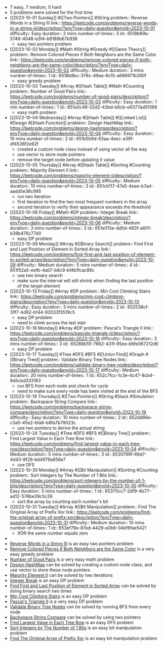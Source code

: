 - 7 easy, 7 medium, 0 hard
- 5 problems were solved for the first time
- [[2023-10-01 Sunday]] #[[Two Pointers]] #String 
  problem:: Reverse Words in a String III
  link:: https://leetcode.com/problems/reverse-words-in-a-string-iii/description/?envType=daily-question&envId=2023-10-01
  difficulty:: Easy
  duration:: 2 mins
  number-of-times:: 3
  id:: 6518b89a-5749-4048-b3f4-b9188b67b936
	- easy two pointers problem
- [[2023-10-02 Monday]] #Math #String #Greedy #[[Game Theory]] 
  problem:: Remove Colored Pieces if Both Neighbors are the Same Color
  link:: https://leetcode.com/problems/remove-colored-pieces-if-both-neighbors-are-the-same-color/description/?envType=daily-question&envId=2023-10-02
  difficulty:: Medium
  duration:: 3 mins
  number-of-times:: 1
  id:: 6518b8bc-376c-49ea-9c15-a666971b260f
	- easy greedy problem
- [[2023-10-03 Tuesday]] #Array #[[Hash Table]] #Math #Counting 
  problem:: Number of Good Pairs
  link:: https://leetcode.com/problems/number-of-good-pairs/description/?envType=daily-question&envId=2023-10-03
  difficulty:: Easy
  duration:: 1 min
  number-of-times:: 1
  id:: 651a0c48-32d2-43bd-b6cb-e6377ad5f398
	- easy math problem
- [[2023-10-04 Wednesday]] #Array #[[Hash Table]] #[[Linked List]] #Design #[[Hash Function]] 
  problem:: Design HashMap
  link:: https://leetcode.com/problems/design-hashmap/description/?envType=daily-question&envId=2023-10-04
  difficulty:: Easy
  duration:: 10 mins
  number-of-times:: 2
  id:: 651b5b9d-63aa-4eec-a39f-df4536f2e92f
	- created a custom node class instead of using vector all the way
	- use vector to store node pointers
	- remove the target node before updating it value
- [[2023-10-05 Thursday]] #Array #[[Hash Table]] #Sorting #Counting 
  problem:: Majority Element II
  link:: https://leetcode.com/problems/majority-element-ii/description/?envType=daily-question&envId=2023-10-05
  difficulty:: Medium
  duration:: 10 mins
  number-of-times:: 3
  id:: 651cb117-47a5-4eae-b7ad-aadd5e38c995
	- run two iteration
	- first iteration to find the two most frequent numbers in the array
	- second iteration to verify their appearance exceeds the threshold
- [[2023-10-06 Friday]] #Math #DP 
  problem:: Integer Break
  link:: https://leetcode.com/problems/integer-break/description/?envType=daily-question&envId=2023-10-06
  difficulty:: Medium
  duration:: 3 mins
  number-of-times:: 3
  id:: 651e015e-dd5d-483f-a601-b39b476c77d0
	- easy DP problem
- [[2023-10-09 Monday]] #Array #[[Binary Search]] 
  problem:: Find First and Last Position of Element in Sorted Array
  link:: https://leetcode.com/problems/find-first-and-last-position-of-element-in-sorted-array/description/?envType=daily-question&envId=2023-10-09
  difficulty:: Medium
  duration:: 5 mins
  number-of-times:: 4
  id:: 651f52a5-eefb-4a07-b8c9-bf4b1fcac86c
	- use two binary search
	- make sure the interval will still shrink when finding the last position of the target element
- [[2023-10-13 Friday]] #Array #DP 
  problem:: Min Cost Climbing Stairs
  link:: https://leetcode.com/problems/min-cost-climbing-stairs/description/?envType=daily-question&envId=2023-10-13
  difficulty:: Easy
  duration:: 3 mins
  number-of-times:: 2
  id:: 652538cf-31f7-4d92-b144-92033f3519c5
	- easy DP problem
	- need to climb across the last stair
- [[2023-10-16 Monday]] #Array #DP 
  problem:: Pascal's Triangle II
  link:: https://leetcode.com/problems/pascals-triangle-ii/description/?envType=daily-question&envId=2023-10-16
  difficulty:: Easy
  duration:: 3 mins
  number-of-times:: 3
  id:: 65288b55-7662-431f-95ee-b6fe067212d6
	- easy DP problem
- [[2023-10-17 Tuesday]] #Tree #DFS #BFS #[[Union Find]] #Graph #[[Binary Tree]] 
  problem:: Validate Binary Tree Nodes
  link:: https://leetcode.com/problems/validate-binary-tree-nodes/description/?envType=daily-question&envId=2023-10-17
  difficulty:: Medium
  duration:: 20 mins
  number-of-times:: 1
  id:: 652c7fcc-1c3e-4c47-8cb4-8d5cbd333163
	- run BFS from each node and check for cycle
	- need to make sure every node has been visited at the end of the BFS
- [[2023-10-19 Thursday]] #[[Two Pointers]] #String #Stack #Simulation 
  problem:: Backspace String Compare
  link:: https://leetcode.com/problems/backspace-string-compare/description/?envType=daily-question&envId=2023-10-19
  difficulty:: Easy
  duration:: 10 mins
  number-of-times:: 2
  id:: 652dd66e-c3a5-45e2-bfa6-b8fa7b79023c
	- use two pointers to derive the actual string
- [[2023-10-24 Tuesday]] #Tree #DFS #BFS #[[Binary Tree]] 
  problem:: Find Largest Value in Each Tree Row
  link:: https://leetcode.com/problems/find-largest-value-in-each-tree-row/description/?envType=daily-question&envId=2023-10-24
  difficulty:: Medium
  duration:: 5 mins
  number-of-times:: 3
  id:: 6530799f-69d7-4d43-8f29-bd4979a856e7
	- use DFS
- [[2023-10-30 Monday]] #Array #[[Bit Manipulation]] #Sorting #Counting 
  problem:: Sort Integers by The Number of 1 Bits
  link:: https://leetcode.com/problems/sort-integers-by-the-number-of-1-bits/description/?envType=daily-question&envId=2023-10-30
  difficulty:: Easy
  duration:: 5 mins
  number-of-times:: 1
  id:: 65370cc7-2df9-4b77-ad12-576be39c5c26
	- sort the array by counting each number's bit
- [[2023-10-31 Tuesday]] #Array #[[Bit Manipulation]] 
  problem:: Find The Original Array of Prefix Xor
  link:: https://leetcode.com/problems/find-the-original-array-of-prefix-xor/description/?envType=daily-question&envId=2023-10-31
  difficulty:: Medium
  duration:: 10 mins
  number-of-times:: 1
  id:: 653ef79e-87ed-4429-a0b8-04bf6fae5421
	- XOR the same number equals zero
-
- [Reverse Words in a String III](((6518b89a-5749-4048-b3f4-b9188b67b936))) is an easy two pointers problem
- [Remove Colored Pieces if Both Neighbors are the Same Color](((6518b8bc-376c-49ea-9c15-a666971b260f))) is a very easy greedy problem
- [Number of Good Pairs](((651a0c48-32d2-43bd-b6cb-e6377ad5f398))) is a very easy math problem
- [Design HashMap](((651b5b9d-63aa-4eec-a39f-df4536f2e92f))) can be solved by creating a custom node class, and use vector to store these node pointers
- [Majority Element II](((651cb117-47a5-4eae-b7ad-aadd5e38c995))) can be solved by two iterations
- [Integer Break](((651e015e-dd5d-483f-a601-b39b476c77d0))) is an easy DP problem
- [Find First and Last Position of Element in Sorted Array](((651f52a5-eefb-4a07-b8c9-bf4b1fcac86c))) can be solved by doing binary search two times
- [Min Cost Climbing Stairs](((652538cf-31f7-4d92-b144-92033f3519c5))) is an easy DP problem
- [Pascal's Triangle II](((65288b55-7662-431f-95ee-b6fe067212d6))) is a very easy DP problem
- [Validate Binary Tree Nodes](((652c7fcc-1c3e-4c47-8cb4-8d5cbd333163))) can be solved by running BFS from every node
- [Backspace String Compare](((652dd66e-c3a5-45e2-bfa6-b8fa7b79023c))) can be solved by using two pointers
- [Find Largest Value in Each Tree Row](((6530799f-69d7-4d43-8f29-bd4979a856e7))) is an easy DFS problem
- [Sort Integers by The Number of 1 Bits](((65370cc7-2df9-4b77-ad12-576be39c5c26))) is an easy bit manipulation problem
- [Find The Original Array of Prefix Xor](((653ef79e-87ed-4429-a0b8-04bf6fae5421))) is an easy bit manipulation problem